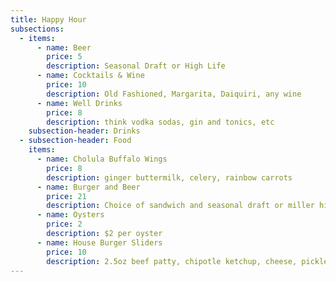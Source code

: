 ```yaml
---
title: Happy Hour
subsections:
  - items:
      - name: Beer
        price: 5
        description: Seasonal Draft or High Life
      - name: Cocktails & Wine
        price: 10
        description: Old Fashioned, Margarita, Daiquiri, any wine
      - name: Well Drinks
        price: 8
        description: think vodka sodas, gin and tonics, etc
    subsection-header: Drinks
  - subsection-header: Food
    items:
      - name: Cholula Buffalo Wings
        price: 8
        description: ginger buttermilk, celery, rainbow carrots
      - name: Burger and Beer
        price: 21
        description: Choice of sandwich and seasonal draft or miller high life
      - name: Oysters
        price: 2
        description: $2 per oyster
      - name: House Burger Sliders
        price: 10
        description: 2.5oz beef patty, chipotle ketchup, cheese, pickles
---
```

